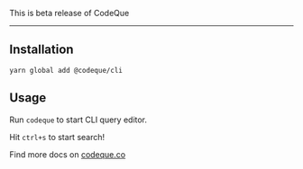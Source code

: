 This is beta release of CodeQue

___

## Installation

`yarn global add @codeque/cli`

## Usage

Run `codeque` to start CLI query editor.

Hit `ctrl+s` to start search!

Find more docs on [codeque.co](https://codeque.co/docs)